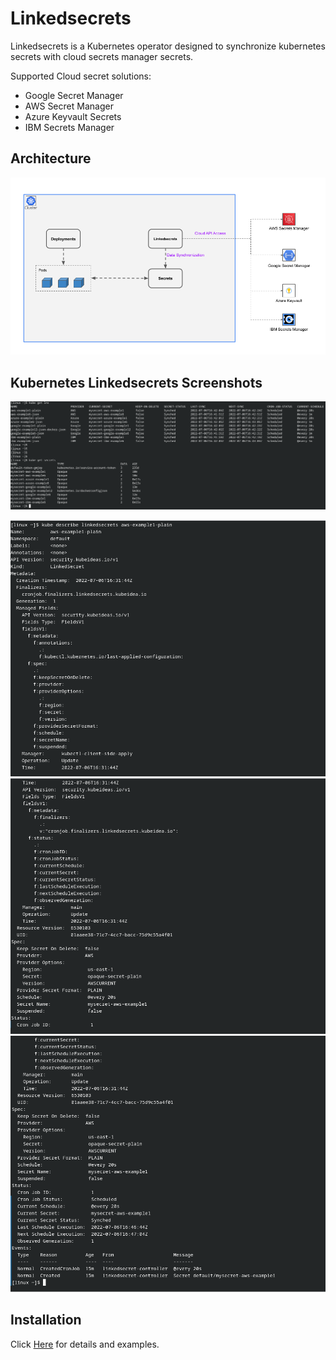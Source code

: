 # Linkedsecrets

Linkedsecrets is a Kubernetes operator designed to synchronize kubernetes secrets with cloud secrets manager secrets.

Supported Cloud secret solutions:

* Google Secret Manager
* AWS Secret Manager
* Azure Keyvault Secrets
* IBM Secrets Manager

## Architecture

![Architecture](img/linkedsecrets-architecture.png)

## Kubernetes Linkedsecrets Screenshots

![List Linkedsecrets and Secrets](img/kubernetes-linkedsecrets.png)

![Describe Linkedsecrets part01](img/linkedsecrets-describe-part01.png)
![Describe Linkedsecrets part02](img/linkedsecrets-describe-part02.png)
![Describe Linkedsecrets part03](img/linkedsecrets-describe-part03.png)

## Installation

Click [Here](https://kubeideas.github.io/linkedsecrets/) for details and examples.
